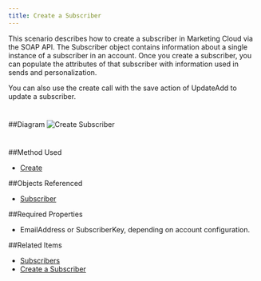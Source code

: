 ```yaml
---
title: Create a Subscriber
---
```

<p>This scenario describes how to create a subscriber in Marketing Cloud via the SOAP API. The Subscriber object contains information about a single instance of a subscriber in an account. Once you create a subscriber, you can populate the attributes of that subscriber with information used in sends and personalization.</p>
<p>You can also use the create call with the save action of UpdateAdd to update a subscriber.</p>

##Diagram
<img src="images/createsubscriber.jpg" alt="Create Subscriber" class="img-responsive" style="margin: 25px 0;" />

##Method Used
<ul>
<li><a href="create.htm" title="Create">Create</a></li>
</ul>

##Objects Referenced
<ul>
<li><a href="subscriber.htm" title="Properties/Subscriber">Subscriber</a></li>
</ul>

##Required Properties
<ul>
<li>EmailAddress or SubscriberKey, depending on account configuration.</li>
</ul>

##Related Items
* [Subscribers](https://help.salesforce.com/articleView?id=mc_es_subscribers_without_enhanced_subscriber_features.htm&type=5)
* [Create a Subscriber](creating_a_subscriber.htm)

